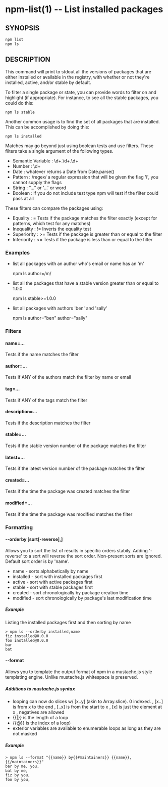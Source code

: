 npm-list(1) -- List installed packages
======================================

## SYNOPSIS

    npm list
    npm ls

## DESCRIPTION

This command will print to stdout all the versions of packages that are
either installed or available in the registry, with whether
or not they're installed, active, and/or stable by default.

To filter a single package or state, you can provide words to filter on
and highlight (if appropriate).  For instance, to see all the stable
packages, you could do this:

    npm ls stable

Another common usage is to find the set of all packages that are
installed. This can be accomplished by doing this:

    npm ls installed

Matches may go beyond just using boolean tests and use filters. These filters take a single argument of the following types.

 * Semantic Variable : \d+.\d+.\d+
 * Number : \d+
 * Date : whatever returns a Date from Date.parse()
 * Pattern : /regex/ a regular expression that will be given the flag 'i', you cannot supply the flags
 * String : "..." or '...' or word
 * Boolean : if you do not include test type npm will test if the filter could pass at all

These filters can compare the packages using:

 * Equality : =
   Tests if the package matches the filter exactly (except for patterns, which test for any matches)
 * Inequality : !=
   Inverts the equality test
 * Superiority : >=
   Tests if the package is greater than or equal to the filter
 * Inferiority : <=
   Tests if the package is less than or equal to the filter

### Examples

 * list all packages with an author who's email or name has an 'm'

   npm ls author=/m/

 * list all the packages that have a stable version greater than or equal to 1.0.0

   npm ls stable>=1.0.0

 * list all packages with authors 'ben' and 'sally'

   npm ls author="ben" author="sally"


### Filters

#### name=...

Tests if the name matches the filter

#### author=...

Tests if ANY of the authors match the filter by name or email

#### tag=...

Tests if ANY of the tags match the filter

#### description=...

Tests if the description matches the filter

#### stable=...

Tests if the stable version number of the package matches the filter

#### latest=...

Tests if the latest version number of the package matches the filter

#### created=...

Tests if the time the package was created matches the filter

#### modified=...

Tests if the time the package was modified matches the filter

### Formatting

#### --orderby [sort[-reverse],]

Allows you to sort the list of results in specific orders stabily. Adding '-reverse' to a sort will reverse the sort order. Non-present sorts are ignored. Default sort order is by 'name'.

 * name - sorts alphabetically by name
 * installed - sort with installed packages first
 * active - sort with active packages first
 * stable - sort with stable packages first
 * created - sort chronologically by package creation time
 * modified - sort chronologically by package's last modification time

##### Example

Listing the installed packages first and then sorting by name

    > npm ls --orderby installed,name
    fiz installed@0.0.0
    foo installed@0.0.0
    bar
    bat


#### --format

Allows you to template the output format of npm in a mustache.js style templating engine. Unlike mustache.js whitespace is preserved.

##### Additions to mustache.js syntax

 * looping can now do slices w/ [x..y] (akin to Array.slice). 0 indexed.
   , [x..] is from x to the end
   , [..x] is from the start to x
   , [x] is just the element at x
   , negatives are allowed
 * {{|}} is the length of a loop
 * {{@}} is the index of a loop)
 * exterior variables are available to enumerable loops as long as they are not masked

##### Example

    > npm ls --format "{{name}} by{{#maintainers}} {{name}},{{/maintainers}}"
    bar by me, you,
    bat by me,
    fiz by you,
    foo by you,